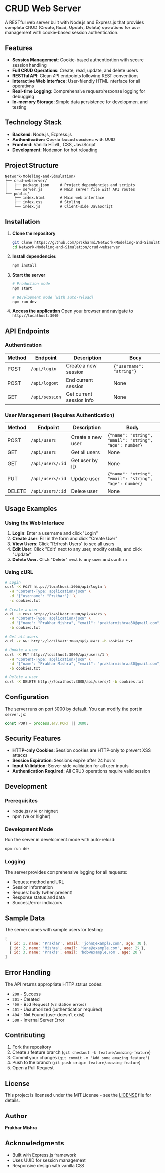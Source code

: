 # CRUD Web Server

A RESTful web server built with Node.js and Express.js that provides complete CRUD (Create, Read, Update, Delete) operations for user management with cookie-based session authentication.

## Features

- **Session Management**: Cookie-based authentication with secure session handling
- **Full CRUD Operations**: Create, read, update, and delete users
- **RESTful API**: Clean API endpoints following REST conventions
- **Interactive Web Interface**: User-friendly HTML interface for all operations
- **Real-time Logging**: Comprehensive request/response logging for debugging
- **In-memory Storage**: Simple data persistence for development and testing

## Technology Stack

- **Backend**: Node.js, Express.js
- **Authentication**: Cookie-based sessions with UUID
- **Frontend**: Vanilla HTML, CSS, JavaScript
- **Development**: Nodemon for hot reloading

## Project Structure

```
Network-Modeling-and-Simulation/
├── crud-webserver/
│   ├── package.json     # Project dependencies and scripts
│   └── server.js        # Main server file with API routes
└── public/
    ├── index.html       # Main web interface
    ├── index.css        # Styling
    └── index.js         # Client-side JavaScript
```

## Installation

1. **Clone the repository**
   ```bash
   git clone https://github.com/prakharmi/Network-Modeling-and-Simulation.git
   cd Network-Modeling-and-Simulation/crud-webserver
   ```

2. **Install dependencies**
   ```bash
   npm install
   ```

3. **Start the server**
   ```bash
   # Production mode
   npm start
   
   # Development mode (with auto-reload)
   npm run dev
   ```

4. **Access the application**
   Open your browser and navigate to `http://localhost:3000`

## API Endpoints

### Authentication

| Method | Endpoint | Description | Body |
|--------|----------|-------------|------|
| POST | `/api/login` | Create a new session | `{"username": "string"}` |
| POST | `/api/logout` | End current session | None |
| GET | `/api/session` | Get current session info | None |

### User Management (Requires Authentication)

| Method | Endpoint | Description | Body |
|--------|----------|-------------|------|
| POST | `/api/users` | Create a new user | `{"name": "string", "email": "string", "age": number}` |
| GET | `/api/users` | Get all users | None |
| GET | `/api/users/:id` | Get user by ID | None |
| PUT | `/api/users/:id` | Update user | `{"name": "string", "email": "string", "age": number}` |
| DELETE | `/api/users/:id` | Delete user | None |

## Usage Examples

### Using the Web Interface

1. **Login**: Enter a username and click "Login"
2. **Create User**: Fill in the form and click "Create User"
3. **View Users**: Click "Refresh Users" to see all users
4. **Edit User**: Click "Edit" next to any user, modify details, and click "Update"
5. **Delete User**: Click "Delete" next to any user and confirm

### Using cURL

```bash
# Login
curl -X POST http://localhost:3000/api/login \
  -H "Content-Type: application/json" \
  -d '{"username": "Prakhar"}' \
  -c cookies.txt

# Create a user
curl -X POST http://localhost:3000/api/users \
  -H "Content-Type: application/json" \
  -d '{"name": "Prakhar Mishra", "email": "prakharmishraa30@gmail.com", "age": 30}' \
  -b cookies.txt

# Get all users
curl -X GET http://localhost:3000/api/users -b cookies.txt

# Update a user
curl -X PUT http://localhost:3000/api/users/1 \
  -H "Content-Type: application/json" \
  -d '{"name": "Prakhar Mishra", "email": "prakharmishraa30@gmail.com", "age": 31}' \
  -b cookies.txt

# Delete a user
curl -X DELETE http://localhost:3000/api/users/1 -b cookies.txt
```

## Configuration

The server runs on port 3000 by default. You can modify the port in `server.js`:

```javascript
const PORT = process.env.PORT || 3000;
```

## Security Features

- **HTTP-only Cookies**: Session cookies are HTTP-only to prevent XSS attacks
- **Session Expiration**: Sessions expire after 24 hours
- **Input Validation**: Server-side validation for all user inputs
- **Authentication Required**: All CRUD operations require valid session

## Development

### Prerequisites

- Node.js (v14 or higher)
- npm (v6 or higher)

### Development Mode

Run the server in development mode with auto-reload:

```bash
npm run dev
```

### Logging

The server provides comprehensive logging for all requests:

- Request method and URL
- Session information
- Request body (when present)
- Response status and data
- Success/error indicators

## Sample Data

The server comes with sample users for testing:

```javascript
[
  { id: 1, name: 'Prakhar', email: 'john@example.com', age: 30 },
  { id: 2, name: 'Mishra', email: 'jane@example.com', age: 25 },
  { id: 3, name: 'Prakhs', email: 'bob@example.com', age: 20 }
]
```

## Error Handling

The API returns appropriate HTTP status codes:

- `200` - Success
- `201` - Created
- `400` - Bad Request (validation errors)
- `401` - Unauthorized (authentication required)
- `404` - Not Found (user doesn't exist)
- `500` - Internal Server Error

## Contributing

1. Fork the repository
2. Create a feature branch (`git checkout -b feature/amazing-feature`)
3. Commit your changes (`git commit -m 'Add some amazing feature'`)
4. Push to the branch (`git push origin feature/amazing-feature`)
5. Open a Pull Request

## License

This project is licensed under the MIT License - see the [LICENSE](LICENSE) file for details.

## Author

**Prakhar Mishra**

## Acknowledgments

- Built with Express.js framework
- Uses UUID for session management
- Responsive design with vanilla CSS

